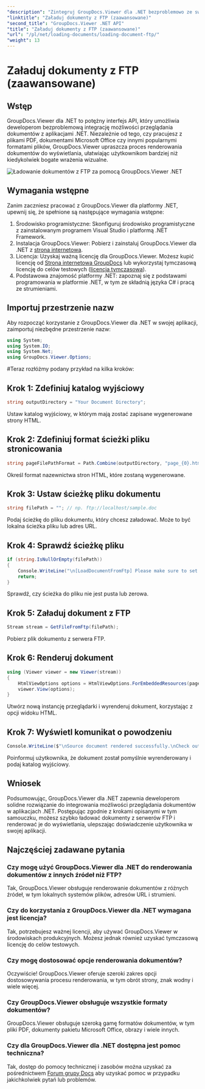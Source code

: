 ```yaml
---
"description": "Zintegruj GroupDocs.Viewer dla .NET bezproblemowo ze swoimi aplikacjami, aby zapewnić wydajne przeglądanie dokumentów. Bezproblemowo renderuj dokumenty z FTP."
"linktitle": "Załaduj dokumenty z FTP (zaawansowane)"
"second_title": "GroupDocs.Viewer .NET API"
"title": "Załaduj dokumenty z FTP (zaawansowane)"
"url": "/pl/net/loading-documents/loading-document-ftp/"
"weight": 13
---
```


# Załaduj dokumenty z FTP (zaawansowane)

## Wstęp
GroupDocs.Viewer dla .NET to potężny interfejs API, który umożliwia deweloperom bezproblemową integrację możliwości przeglądania dokumentów z aplikacjami .NET. Niezależnie od tego, czy pracujesz z plikami PDF, dokumentami Microsoft Office czy innymi popularnymi formatami plików, GroupDocs.Viewer upraszcza proces renderowania dokumentów do wyświetlania, ułatwiając użytkownikom bardziej niż kiedykolwiek bogate wrażenia wizualne.

![Ładowanie dokumentów z FTP za pomocą GroupDocs.Viewer .NET](/viewer/loading-documents/load-documents-from-ftp.png)

## Wymagania wstępne
Zanim zaczniesz pracować z GroupDocs.Viewer dla platformy .NET, upewnij się, że spełnione są następujące wymagania wstępne:
1. Środowisko programistyczne: Skonfiguruj środowisko programistyczne z zainstalowanym programem Visual Studio i platformą .NET Framework.
2. Instalacja GroupDocs.Viewer: Pobierz i zainstaluj GroupDocs.Viewer dla .NET z [strona internetowa](https://releases.groupdocs.com/viewer/net/).
3. Licencja: Uzyskaj ważną licencję dla GroupDocs.Viewer. Możesz kupić licencję od [Strona internetowa GroupDocs](https://purchase.groupdocs.com/buy) lub wykorzystaj tymczasową licencję do celów testowych ([licencja tymczasowa](https://purchase.groupdocs.com/temporary-license/)).
4. Podstawowa znajomość platformy .NET: zapoznaj się z podstawami programowania w platformie .NET, w tym ze składnią języka C# i pracą ze strumieniami.

## Importuj przestrzenie nazw
Aby rozpocząć korzystanie z GroupDocs.Viewer dla .NET w swojej aplikacji, zaimportuj niezbędne przestrzenie nazw:
```csharp
using System;
using System.IO;
using System.Net;
using GroupDocs.Viewer.Options;
```
#Teraz rozłóżmy podany przykład na kilka kroków:
## Krok 1: Zdefiniuj katalog wyjściowy
```csharp
string outputDirectory = "Your Document Directory";
```
Ustaw katalog wyjściowy, w którym mają zostać zapisane wygenerowane strony HTML.
## Krok 2: Zdefiniuj format ścieżki pliku stronicowania
```csharp
string pageFilePathFormat = Path.Combine(outputDirectory, "page_{0}.html");
```
Określ format nazewnictwa stron HTML, które zostaną wygenerowane.
## Krok 3: Ustaw ścieżkę pliku dokumentu
```csharp
string filePath = ""; // np. ftp://localhost/sample.doc
```
Podaj ścieżkę do pliku dokumentu, który chcesz załadować. Może to być lokalna ścieżka pliku lub adres URL.
## Krok 4: Sprawdź ścieżkę pliku
```csharp
if (string.IsNullOrEmpty(filePath))
{
    Console.WriteLine("\n[LoadDocumentFromFtp] Please make sure to set a proper path to the file.");
    return;
}
```
Sprawdź, czy ścieżka do pliku nie jest pusta lub zerowa.
## Krok 5: Załaduj dokument z FTP
```csharp
Stream stream = GetFileFromFtp(filePath);
```
Pobierz plik dokumentu z serwera FTP.
## Krok 6: Renderuj dokument
```csharp
using (Viewer viewer = new Viewer(stream))
{
    HtmlViewOptions options = HtmlViewOptions.ForEmbeddedResources(pageFilePathFormat);
    viewer.View(options);
}
```
Utwórz nową instancję przeglądarki i wyrenderuj dokument, korzystając z opcji widoku HTML.
## Krok 7: Wyświetl komunikat o powodzeniu
```csharp
Console.WriteLine($"\nSource document rendered successfully.\nCheck output in {outputDirectory}.");
```
Poinformuj użytkownika, że dokument został pomyślnie wyrenderowany i podaj katalog wyjściowy.

## Wniosek
Podsumowując, GroupDocs.Viewer dla .NET zapewnia deweloperom solidne rozwiązanie do integrowania możliwości przeglądania dokumentów w aplikacjach .NET. Postępując zgodnie z krokami opisanymi w tym samouczku, możesz szybko ładować dokumenty z serwerów FTP i renderować je do wyświetlania, ulepszając doświadczenie użytkownika w swojej aplikacji.
## Najczęściej zadawane pytania
### Czy mogę użyć GroupDocs.Viewer dla .NET do renderowania dokumentów z innych źródeł niż FTP?
Tak, GroupDocs.Viewer obsługuje renderowanie dokumentów z różnych źródeł, w tym lokalnych systemów plików, adresów URL i strumieni.
### Czy do korzystania z GroupDocs.Viewer dla .NET wymagana jest licencja?
Tak, potrzebujesz ważnej licencji, aby używać GroupDocs.Viewer w środowiskach produkcyjnych. Możesz jednak również uzyskać tymczasową licencję do celów testowych.
### Czy mogę dostosować opcje renderowania dokumentów?
Oczywiście! GroupDocs.Viewer oferuje szeroki zakres opcji dostosowywania procesu renderowania, w tym obrót strony, znak wodny i wiele więcej.
### Czy GroupDocs.Viewer obsługuje wszystkie formaty dokumentów?
GroupDocs.Viewer obsługuje szeroką gamę formatów dokumentów, w tym pliki PDF, dokumenty pakietu Microsoft Office, obrazy i wiele innych.
### Czy dla GroupDocs.Viewer dla .NET dostępna jest pomoc techniczna?
Tak, dostęp do pomocy technicznej i zasobów można uzyskać za pośrednictwem [Forum grupy Docs](https://forum.groupdocs.com/c/viewer/9) aby uzyskać pomoc w przypadku jakichkolwiek pytań lub problemów.